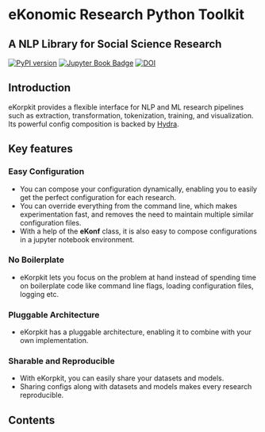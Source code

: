 # **eKo**nomic **R**esearch **P**ython Tool**kit**
## A NLP Library for Social Science Research

[![PyPI version](https://badge.fury.io/py/ekorpkit.svg)](https://badge.fury.io/py/ekorpkit) [![Jupyter Book Badge](https://jupyterbook.org/badge.svg)](https://entelecheia.github.io/ekorpkit-config/) [![DOI](https://zenodo.org/badge/DOI/10.5281/zenodo.6497226.svg)](https://doi.org/10.5281/zenodo.6497226)

## Introduction

eKorpkit provides a flexible interface for NLP and ML research pipelines such as extraction, transformation, tokenization, training, and visualization. Its powerful config composition is backed by [Hydra](https://hydra.cc/).

## Key features

### Easy Configuration

- You can compose your configuration dynamically, enabling you to easily get the perfect configuration for each research. 
- You can override everything from the command line, which makes experimentation fast, and removes the need to maintain multiple similar configuration files. 
- With a help of the **eKonf** class, it is also easy to compose configurations in a jupyter notebook environment.

### No Boilerplate

- eKorpkit lets you focus on the problem at hand instead of spending time on boilerplate code like command line flags, loading configuration files, logging etc.

### Pluggable Architecture

- eKorpkit has a pluggable architecture, enabling it to combine with your own implementation.

### Sharable and Reproducible

- With eKorpkit, you can easily share your datasets and models.
- Sharing configs along with datasets and models makes every research reproducible.

## Contents

```{tableofcontents}

```
